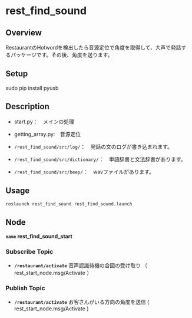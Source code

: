 # rest_find_sound
## Overview
RestaurantのHotwordを検出したら音源定位で角度を取得して、大声で発話するパッケージです。その後、角度を送ります。

## Setup
sudo pip install pyusb

## Description
* start.py：　メインの処理

* getting_array.py:　音源定位

* `/rest_find_sound/src/log/`：　発話の文のログが書き込まれます。

* `/rest_find_sound/src/dictionary/`：　単語辞書と文法辞書があります。

* `/rest_find_sound/src/beep/`：　wavファイルがあります。

## Usage

```
roslaunch rest_find_sound rest_find_sound.launch
```

## Node
**`name` rest_find_sound_start**

### Subscribe Topic
* **`/restaurant/activate`** 音声認識待機の合図の受け取り （ rest_start_node.msg/Activate ）

### Publish Topic
* **`/restaurant/activate`** お客さんがいる方向の角度を送信 ( rest_start_node.msg/Activate )



